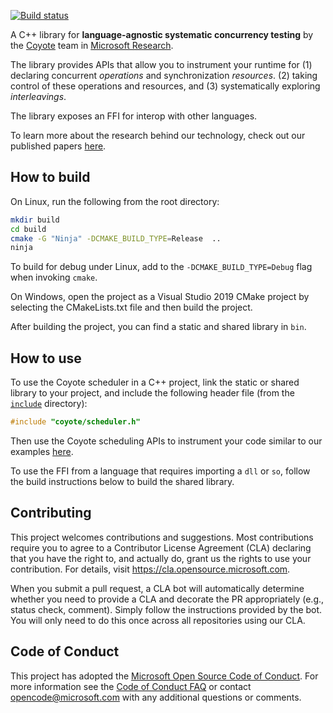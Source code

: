 [![Build status](https://dev.azure.com/foundry99/Coyote/_apis/build/status/Native/CoyoteScheduler-Linux-CI)](https://dev.azure.com/foundry99/Coyote/_build/latest?definitionId=114)

A C++ library for **language-agnostic systematic concurrency testing** by the
[Coyote](https://microsoft.github.io/coyote/) team in [Microsoft
Research](https://www.microsoft.com/en-us/research/).

The library provides APIs that allow you to instrument your runtime for (1) declaring concurrent
_operations_ and synchronization _resources_. (2) taking control of these operations and resources,
and (3) systematically exploring _interleavings_.

The library exposes an FFI for interop with other languages.

To learn more about the research behind our technology, check out our published papers
[here](https://microsoft.github.io/coyote/learn/resources/publications).

## How to build
On Linux, run the following from the root directory:
```bash
mkdir build
cd build
cmake -G "Ninja" -DCMAKE_BUILD_TYPE=Release  ..
ninja
```

To build for debug under Linux, add to the `-DCMAKE_BUILD_TYPE=Debug` flag when invoking `cmake`.

On Windows, open the project as a Visual Studio 2019 CMake project by selecting the CMakeLists.txt
file and then build the project.

After building the project, you can find a static and shared library in `bin`.

## How to use
To use the Coyote scheduler in a C++ project, link the static or shared library to your project, and
include the following header file (from the [`include`](./include) directory):
```c++
#include "coyote/scheduler.h"
```

Then use the Coyote scheduling APIs to instrument your code similar to our examples
[here](./test/integration).

To use the FFI from a language that requires importing a `dll` or `so`, follow the build
instructions below to build the shared library.

## Contributing
This project welcomes contributions and suggestions. Most contributions require you to agree to a
Contributor License Agreement (CLA) declaring that you have the right to, and actually do, grant us
the rights to use your contribution. For details, visit https://cla.opensource.microsoft.com.

When you submit a pull request, a CLA bot will automatically determine whether you need to provide a
CLA and decorate the PR appropriately (e.g., status check, comment). Simply follow the instructions
provided by the bot. You will only need to do this once across all repositories using our CLA.

## Code of Conduct
This project has adopted the [Microsoft Open Source Code of
Conduct](https://opensource.microsoft.com/codeofconduct/). For more information see the [Code of
Conduct FAQ](https://opensource.microsoft.com/codeofconduct/faq/) or contact
[opencode@microsoft.com](mailto:opencode@microsoft.com) with any additional questions or comments.
